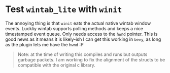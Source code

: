 # Test `wintab_lite` with `winit`

The annoying thing is that `winit` eats the actual native wintab window events. Luckliy wintab supports polling methods and keeps a nice timestamped event queue. Only needs access to the `hwnd` pointer. This is good news as it means it is likely-ish I can get this working in `bevy`, as long as the plugin lets me have the `hwnd` :P

> Note: at the time of writing this compiles and runs but outputs garbage
> packets. I am working to fix the alignment of the structs to be compatible
> with the original c library.